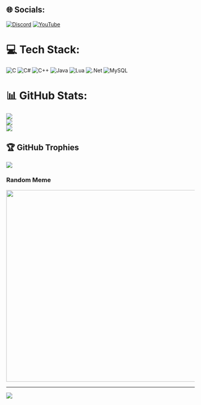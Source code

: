 
## 🌐 Socials:
[![Discord](https://img.shields.io/badge/Discord-%237289DA.svg?logo=discord&logoColor=white)](htttps://discord.gg/Pseey#1149) [![YouTube](https://img.shields.io/badge/YouTube-%23FF0000.svg?logo=YouTube&logoColor=white)](https://youtube.com/c/UCTOazEuCecxmRhrKPXSALKQ) 

# 💻 Tech Stack:
![C](https://img.shields.io/badge/c-%2300599C.svg?style=for-the-badge&logo=c&logoColor=white) ![C#](https://img.shields.io/badge/c%23-%23239120.svg?style=for-the-badge&logo=c-sharp&logoColor=white) ![C++](https://img.shields.io/badge/c++-%2300599C.svg?style=for-the-badge&logo=c%2B%2B&logoColor=white) ![Java](https://img.shields.io/badge/java-%23ED8B00.svg?style=for-the-badge&logo=java&logoColor=white) ![Lua](https://img.shields.io/badge/lua-%232C2D72.svg?style=for-the-badge&logo=lua&logoColor=white) ![.Net](https://img.shields.io/badge/.NET-5C2D91?style=for-the-badge&logo=.net&logoColor=white) ![MySQL](https://img.shields.io/badge/mysql-%2300f.svg?style=for-the-badge&logo=mysql&logoColor=white)
# 📊 GitHub Stats:
![](https://github-readme-stats.vercel.app/api?username=Pseey&theme=dark&hide_border=false&include_all_commits=true&count_private=true)<br/>
![](https://github-readme-streak-stats.herokuapp.com/?user=Pseey&theme=dark&hide_border=false)<br/>
![](https://github-readme-stats.vercel.app/api/top-langs/?username=Pseey&theme=dark&hide_border=false&include_all_commits=true&count_private=true&layout=compact)

## 🏆 GitHub Trophies
![](https://github-profile-trophy.vercel.app/?username=Pseey&theme=flat&no-frame=true&no-bg=true&margin-w=4)

### Random Meme
<img src="https://random-memer.herokuapp.com/" width="512px"/>

---
[![](https://visitcount.itsvg.in/api?id=Pseey&icon=9&color=1)](https://visitcount.itsvg.in)
